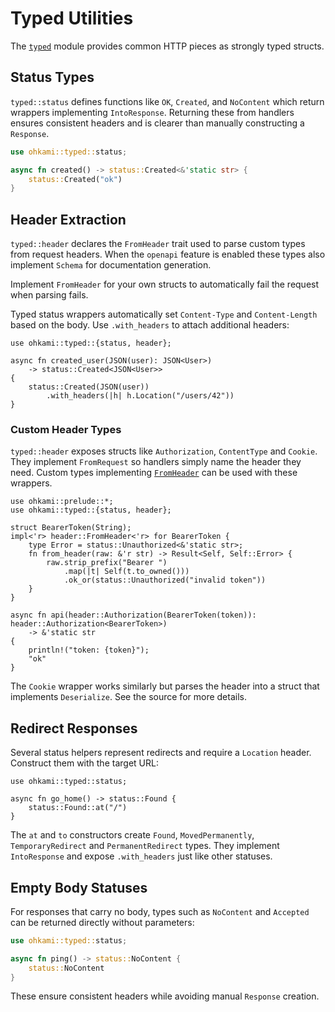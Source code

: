 # Typed Utilities

The [`typed`](../ohkami-0.24/ohkami/src/typed) module provides common HTTP pieces as strongly typed structs.

## Status Types

`typed::status` defines functions like `OK`, `Created`, and `NoContent` which return wrappers implementing `IntoResponse`. Returning these from handlers ensures consistent headers and is clearer than manually constructing a `Response`.

```rust
use ohkami::typed::status;

async fn created() -> status::Created<&'static str> {
    status::Created("ok")
}
```

## Header Extraction

`typed::header` declares the `FromHeader` trait used to parse custom types from request headers. When the `openapi` feature is enabled these types also implement `Schema` for documentation generation.

Implement `FromHeader` for your own structs to automatically fail the request when parsing fails.

Typed status wrappers automatically set `Content-Type` and `Content-Length` based on the body. Use `.with_headers` to attach additional headers:

```rust,no_run
use ohkami::typed::{status, header};

async fn created_user(JSON(user): JSON<User>)
    -> status::Created<JSON<User>>
{
    status::Created(JSON(user))
        .with_headers(|h| h.Location("/users/42"))
}
```

### Custom Header Types

`typed::header` exposes structs like `Authorization`, `ContentType` and `Cookie`. They implement `FromRequest` so handlers simply name the header they need. Custom types implementing [`FromHeader`](../ohkami-0.24/ohkami/src/typed/header.rs) can be used with these wrappers.

```rust,no_run
use ohkami::prelude::*;
use ohkami::typed::{status, header};

struct BearerToken(String);
impl<'r> header::FromHeader<'r> for BearerToken {
    type Error = status::Unauthorized<&'static str>;
    fn from_header(raw: &'r str) -> Result<Self, Self::Error> {
        raw.strip_prefix("Bearer ")
            .map(|t| Self(t.to_owned()))
            .ok_or(status::Unauthorized("invalid token"))
    }
}

async fn api(header::Authorization(BearerToken(token)): header::Authorization<BearerToken>)
    -> &'static str
{
    println!("token: {token}");
    "ok"
}
```

The `Cookie` wrapper works similarly but parses the header into a struct that implements `Deserialize`. See the source for more details.

## Redirect Responses

Several status helpers represent redirects and require a `Location` header. Construct them with the target URL:

```rust,no_run
use ohkami::typed::status;

async fn go_home() -> status::Found {
    status::Found::at("/")
}
```

The `at` and `to` constructors create `Found`, `MovedPermanently`, `TemporaryRedirect` and `PermanentRedirect` types. They implement `IntoResponse` and expose `.with_headers` just like other statuses.

## Empty Body Statuses

For responses that carry no body, types such as `NoContent` and `Accepted` can be returned directly without parameters:

```rust
use ohkami::typed::status;

async fn ping() -> status::NoContent {
    status::NoContent
}
```

These ensure consistent headers while avoiding manual `Response` creation.
